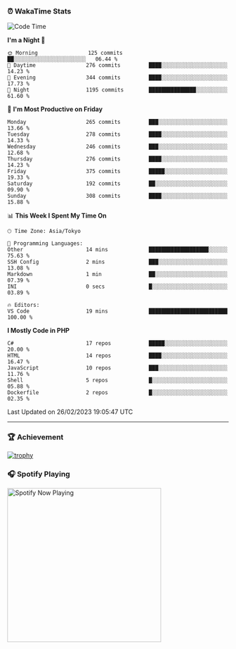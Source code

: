 ### ⏰ WakaTime Stats


<!--START_SECTION:waka-->
![Code Time](http://img.shields.io/badge/Code%20Time-512%20hrs%2041%20mins-blue)

**I'm a Night 🦉** 

```text
🌞 Morning                125 commits         ██░░░░░░░░░░░░░░░░░░░░░░░   06.44 % 
🌆 Daytime                276 commits         ████░░░░░░░░░░░░░░░░░░░░░   14.23 % 
🌃 Evening                344 commits         ████░░░░░░░░░░░░░░░░░░░░░   17.73 % 
🌙 Night                  1195 commits        ███████████████░░░░░░░░░░   61.60 % 
```
📅 **I'm Most Productive on Friday** 

```text
Monday                   265 commits         ███░░░░░░░░░░░░░░░░░░░░░░   13.66 % 
Tuesday                  278 commits         ████░░░░░░░░░░░░░░░░░░░░░   14.33 % 
Wednesday                246 commits         ███░░░░░░░░░░░░░░░░░░░░░░   12.68 % 
Thursday                 276 commits         ████░░░░░░░░░░░░░░░░░░░░░   14.23 % 
Friday                   375 commits         █████░░░░░░░░░░░░░░░░░░░░   19.33 % 
Saturday                 192 commits         ██░░░░░░░░░░░░░░░░░░░░░░░   09.90 % 
Sunday                   308 commits         ████░░░░░░░░░░░░░░░░░░░░░   15.88 % 
```


📊 **This Week I Spent My Time On** 

```text
🕑︎ Time Zone: Asia/Tokyo

💬 Programming Languages: 
Other                    14 mins             ███████████████████░░░░░░   75.63 % 
SSH Config               2 mins              ███░░░░░░░░░░░░░░░░░░░░░░   13.08 % 
Markdown                 1 min               ██░░░░░░░░░░░░░░░░░░░░░░░   07.39 % 
INI                      0 secs              █░░░░░░░░░░░░░░░░░░░░░░░░   03.89 % 

🔥 Editors: 
VS Code                  19 mins             █████████████████████████   100.00 % 
```

**I Mostly Code in PHP** 

```text
C#                       17 repos            █████░░░░░░░░░░░░░░░░░░░░   20.00 % 
HTML                     14 repos            ████░░░░░░░░░░░░░░░░░░░░░   16.47 % 
JavaScript               10 repos            ███░░░░░░░░░░░░░░░░░░░░░░   11.76 % 
Shell                    5 repos             █░░░░░░░░░░░░░░░░░░░░░░░░   05.88 % 
Dockerfile               2 repos             █░░░░░░░░░░░░░░░░░░░░░░░░   02.35 % 
```




 Last Updated on 26/02/2023 19:05:47 UTC
<!--END_SECTION:waka-->

---

### 🏆 Achievement

[![trophy](https://github-profile-trophy.vercel.app/?username=Slime-hatena&theme=flat&no-bg=true&no-frame=true&column=8)](https://github.com/ryo-ma/github-profile-trophy)

### 🎧 Spotify Playing

[<img src="https://spotify-now-playing-slime-hatena.vercel.app/api/spotify-playing" alt="Spotify Now Playing" width="350" />](https://open.spotify.com/user/slime_hatena)

<!--
**Slime-hatena/Slime-hatena** is a ✨ _special_ ✨ repository because its `README.md` (this file) appears on your GitHub profile.

Here are some ideas to get you started:

- 🔭 I’m currently working on ...
- 🌱 I’m currently learning ...
- 👯 I’m looking to collaborate on ...
- 🤔 I’m looking for help with ...
- 💬 Ask me about ...
- 📫 How to reach me: ...
- 😄 Pronouns: ...
- ⚡ Fun fact: ...
-->
